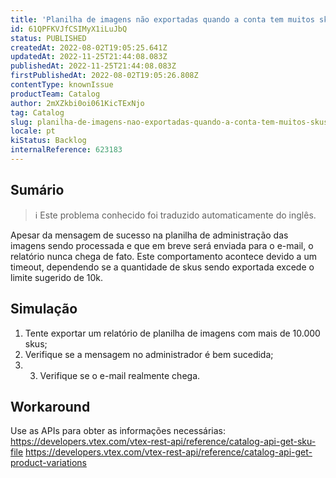 ```yaml
---
title: 'Planilha de imagens não exportadas quando a conta tem muitos skus'
id: 61QPFKVJfCSIMyX1iLuJbQ
status: PUBLISHED
createdAt: 2022-08-02T19:05:25.641Z
updatedAt: 2022-11-25T21:44:08.083Z
publishedAt: 2022-11-25T21:44:08.083Z
firstPublishedAt: 2022-08-02T19:05:26.808Z
contentType: knownIssue
productTeam: Catalog
author: 2mXZkbi0oi061KicTExNjo
tag: Catalog
slug: planilha-de-imagens-nao-exportadas-quando-a-conta-tem-muitos-skus
locale: pt
kiStatus: Backlog
internalReference: 623183
---
```


## Sumário

>ℹ️ Este problema conhecido foi traduzido automaticamente do inglês.


Apesar da mensagem de sucesso na planilha de administração das imagens sendo processada e que em breve será enviada para o e-mail, o relatório nunca chega de fato.
Este comportamento acontece devido a um timeout, dependendo se a quantidade de skus sendo exportada excede o limite sugerido de 10k.



## Simulação



1. Tente exportar um relatório de planilha de imagens com mais de 10.000 skus;
2. Verifique se a mensagem no administrador é bem sucedida;
3. 3. Verifique se o e-mail realmente chega.



## Workaround


Use as APIs para obter as informações necessárias:
https://developers.vtex.com/vtex-rest-api/reference/catalog-api-get-sku-file
https://developers.vtex.com/vtex-rest-api/reference/catalog-api-get-product-variations

